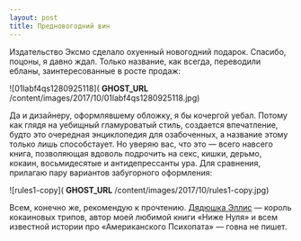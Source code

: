 ```yaml
---
layout: post
title: Предновогодний вин
---
```


Издательство Эксмо сделало охуенный новогодний подарок. Спасибо, поцоны, я давно ждал. Только название, как всегда, переводили ебланы, заинтересованные в росте продаж:

![01labf4qs1280925118]( __GHOST_URL__ /content/images/2017/10/01labf4qs1280925118.jpg)

Да и дизайнеру, оформлявшему обложку, я бы кочергой уебал. Потому как глядя на уебищный гламуроватый стиль, создается впечатление, будто это очередная энциклопедия для озабоченных, а название этому только лишь способстаует. Но уверяю вас, что это — всего навсего книга, позволяющая вдоволь подрочить на секс, кишки, дерьмо, кокаин, восьмидесятые и антидепрессанты ура. Для сравнения, прилагаю пару вариантов забугорного оформления:

![rules1-copy]( __GHOST_URL__ /content/images/2017/10/rules1-copy.jpg)

Всем, конечно же, рекомендую к прочтению. [Дядюшка Эллис](http://ru.wikipedia.org/wiki/%D0%AD%D0%BB%D0%BB%D0%B8%D1%81,_%D0%91%D1%80%D0%B5%D1%82_%D0%98%D1%81%D1%82%D0%BE%D0%BD)&nbsp;—&nbsp;король кокаиновых трипов, автор моей любимой книги «Ниже Нуля» и всем известной истории про «Американского Психопата» — говна не пишет.

<!--kg-card-end: markdown-->